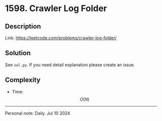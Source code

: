 # 1598. Crawler Log Folder

## Description

Link: https://leetcode.com/problems/crawler-log-folder/

## Solution
See `sol.py`. If you need detail explanation please create an issue.

## Complexity
- Time: $$O(N)$$

---
Personal note: Daily. Jul 10 2024
